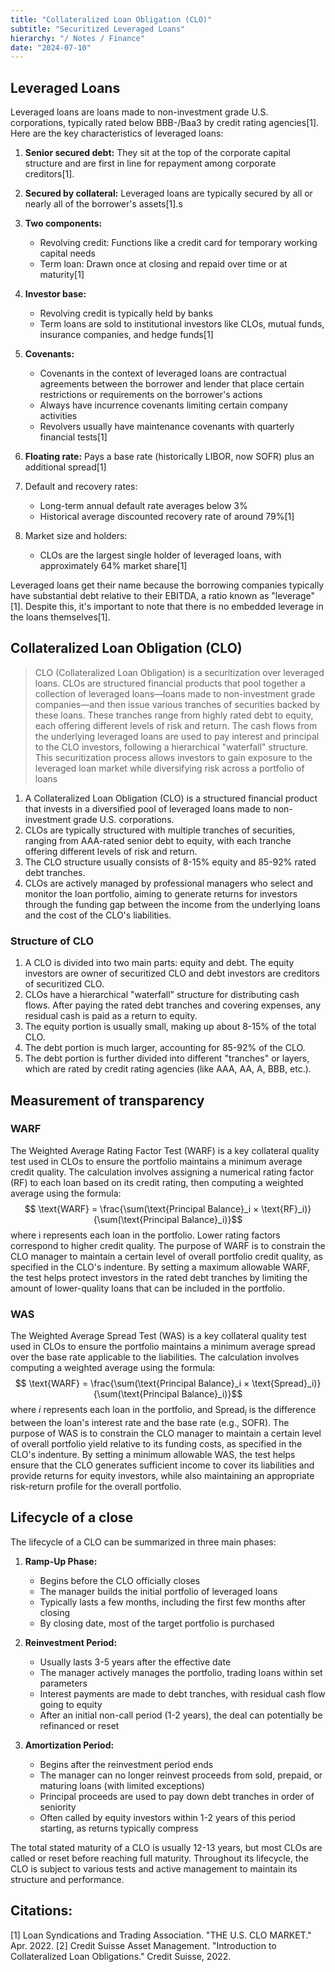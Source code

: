 ```yaml
---
title: "Collateralized Loan Obligation (CLO)"
subtitle: "Securitized Leveraged Loans"
hierarchy: "/ Notes / Finance"
date: "2024-07-10"
---
```

## Leveraged Loans

Leveraged loans are loans made to non-investment grade U.S. corporations, typically rated below BBB-/Baa3 by credit rating agencies[1]. Here are the key characteristics of leveraged loans:

1. **Senior secured debt:** They sit at the top of the corporate capital structure and are first in line for repayment among corporate creditors[1].
2. **Secured by collateral:** Leveraged loans are typically secured by all or nearly all of the borrower's assets[1].s
3. **Two components:**
   - Revolving credit: Functions like a credit card for temporary working capital needs
   - Term loan: Drawn once at closing and repaid over time or at maturity[1]
4. **Investor base:** 
   - Revolving credit is typically held by banks
   - Term loans are sold to institutional investors like CLOs, mutual funds, insurance companies, and hedge funds[1]
5. **Covenants:**	
   - Covenants in the context of leveraged loans are contractual agreements between the borrower and lender that place certain restrictions or requirements on the borrower's actions
   - Always have incurrence covenants limiting certain company activities   
   - Revolvers usually have maintenance covenants with quarterly financial tests[1]
7. **Floating rate:** Pays a base rate (historically LIBOR, now SOFR) plus an additional spread[1]

8. Default and recovery rates:
   - Long-term annual default rate averages below 3%
   - Historical average discounted recovery rate of around 79%[1]
9. Market size and holders:
   - CLOs are the largest single holder of leveraged loans, with approximately 64% market share[1]

Leveraged loans get their name because the borrowing companies typically have substantial debt relative to their EBITDA, a ratio known as "leverage"[1]. Despite this, it's important to note that there is no embedded leverage in the loans themselves[1].

## Collateralized Loan Obligation (CLO)

> CLO (Collateralized Loan Obligation) is a securitization over leveraged loans. CLOs are structured financial products that pool together a collection of leveraged loans—loans made to non-investment grade companies—and then issue various tranches of securities backed by these loans. These tranches range from highly rated debt to equity, each offering different levels of risk and return. The cash flows from the underlying leveraged loans are used to pay interest and principal to the CLO investors, following a hierarchical "waterfall" structure. This securitization process allows investors to gain exposure to the leveraged loan market while diversifying risk across a portfolio of loans

1. A Collateralized Loan Obligation (CLO) is a structured financial product that invests in a diversified pool of leveraged loans made to non-investment grade U.S. corporations.
2. CLOs are typically structured with multiple tranches of securities, ranging from AAA-rated senior debt to equity, with each tranche offering different levels of risk and return.
3. The CLO structure usually consists of 8-15% equity and 85-92% rated debt tranches. 
4. CLOs are actively managed by professional managers who select and monitor the loan portfolio, aiming to generate returns for investors through the funding gap between the income from the underlying loans and the cost of the CLO's liabilities.

### Structure of CLO 

1. A CLO is divided into two main parts: equity and debt. The equity investors are owner of securitized CLO and debt investors are creditors of securitized CLO. 
2. CLOs have a hierarchical "waterfall" structure for distributing cash flows. After paying the rated debt tranches and covering expenses, any residual cash is paid as a return to equity.
3. The equity portion is usually small, making up about 8-15% of the total CLO.
4. The debt portion is much larger, accounting for 85-92% of the CLO.
5. The debt portion is further divided into different "tranches" or layers, which are rated by credit rating agencies (like AAA, AA, A, BBB, etc.).

## Measurement of transparency

### WARF

The Weighted Average Rating Factor Test (WARF) is a key collateral quality test used in CLOs to ensure the portfolio maintains a minimum average credit quality. The calculation involves assigning a numerical rating factor (RF) to each loan based on its credit rating, then computing a weighted average using the formula: 
$$ \text{WARF} = \frac{\sum(\text{Principal Balance}_i × \text{RF}_i)} {\sum(\text{Principal Balance}_i)}$$where i represents each loan in the portfolio. Lower rating factors correspond to higher credit quality. The purpose of WARF is to constrain the CLO manager to maintain a certain level of overall portfolio credit quality, as specified in the CLO's indenture. By setting a maximum allowable WARF, the test helps protect investors in the rated debt tranches by limiting the amount of lower-quality loans that can be included in the portfolio.

### WAS
The Weighted Average Spread Test (WAS) is a key collateral quality test used in CLOs to ensure the portfolio maintains a minimum average spread over the base rate applicable to the liabilities. The calculation involves computing a weighted average using the formula: 
$$ \text{WARF} = \frac{\sum(\text{Principal Balance}_i × \text{Spread}_i)} {\sum(\text{Principal Balance}_i)}$$where $i$ represents each loan in the portfolio, and $\text{Spread}_i$ is the difference between the loan's interest rate and the base rate (e.g., SOFR). The purpose of WAS is to constrain the CLO manager to maintain a certain level of overall portfolio yield relative to its funding costs, as specified in the CLO's indenture. By setting a minimum allowable WAS, the test helps ensure that the CLO generates sufficient income to cover its liabilities and provide returns for equity investors, while also maintaining an appropriate risk-return profile for the overall portfolio.


## Lifecycle of a close
The lifecycle of a CLO can be summarized in three main phases:

1. **Ramp-Up Phase:**
   - Begins before the CLO officially closes
   - The manager builds the initial portfolio of leveraged loans
   - Typically lasts a few months, including the first few months after closing
   - By closing date, most of the target portfolio is purchased

2. **Reinvestment Period:**
   - Usually lasts 3-5 years after the effective date
   - The manager actively manages the portfolio, trading loans within set parameters
   - Interest payments are made to debt tranches, with residual cash flow going to equity
   - After an initial non-call period (1-2 years), the deal can potentially be refinanced or reset

3. **Amortization Period:**
   - Begins after the reinvestment period ends
   - The manager can no longer reinvest proceeds from sold, prepaid, or maturing loans (with limited exceptions)
   - Principal proceeds are used to pay down debt tranches in order of seniority
   - Often called by equity investors within 1-2 years of this period starting, as returns typically compress

The total stated maturity of a CLO is usually 12-13 years, but most CLOs are called or reset before reaching full maturity. Throughout its lifecycle, the CLO is subject to various tests and active management to maintain its structure and performance.

## Citations:
[1] Loan Syndications and Trading Association. "THE U.S. CLO MARKET." Apr. 2022.
[2] Credit Suisse Asset Management. "Introduction to Collateralized Loan Obligations." Credit Suisse, 2022.

